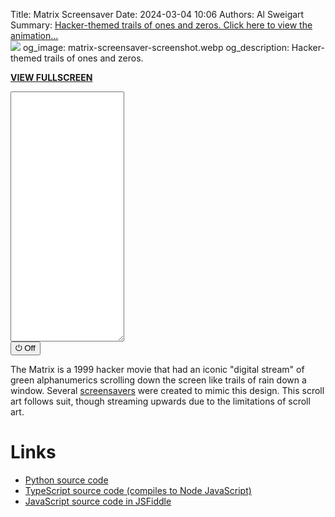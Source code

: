 Title: Matrix Screensaver
Date: 2024-03-04 10:06
Authors: Al Sweigart
Summary: <a href="{filename}matrix-screensaver.md">Hacker-themed trails of ones and zeros. Click here to view the animation...<br><img src="{static}/images/matrix-screensaver-screenshot.webp" class="scrollArtPreview"></a>
og_image: matrix-screensaver-screenshot.webp
og_description: Hacker-themed trails of ones and zeros.

<!-- For some reason, we need this image otherwise the screenshot in the Summary won't appear. I have display: none because I don't want the image to show up in the page. -->
<img src="{static}/images/matrix-screensaver-screenshot.webp" style="display: none;">


**[VIEW FULLSCREEN](/static/matrixscreensaver-fullscreen.html)**

<div><textarea id="outputTextarea" readonly class="tatjsOutput" style="height: 400px;"></textarea><br /><button type="button" onclick="running = !running;">&#x23FB; Off</button></div>


The Matrix is a 1999 hacker movie that had an iconic "digital stream" of green alphanumerics scrolling down the screen like trails of rain down a window. Several [screensavers](https://en.wikipedia.org/wiki/Screensaver) were created to mimic this design. This scroll art follows suit, though streaming upwards due to the limitations of scroll art.

Links
=====

* [Python source code](https://github.com/asweigart/scrollart/blob/main/python/matrixscreensaver.py)
* [TypeScript source code (compiles to Node JavaScript)](https://github.com/asweigart/scrollart/blob/main/typescript/matrixscreensaver.ts)
* [JavaScript source code in JSFiddle](https://jsfiddle.net/asweigart/ha1fb9z3/)

<script src="/static/textarea_terminal.js"></script><link rel="stylesheet" href="/static/textarea_terminal.css">
<script>// SCROLL CODE:MatrixScreensaver
const tat = new Tatjs(document.getElementById('outputTextarea'));

let running = true;
let width = 220;
const DELAY = 100;
const DENSITY = 0.02;
const MIN_STREAM_LENGTH = 6;
const MAX_STREAM_LENGTH = 14;
const STREAM_CHARS = ['0', '1'];

async function main() {
    let columns = Array.from({length: width}, () => 0);

    while (running) {
        let line = '';
        for (let i = 0; i < width; i++) {
            if (columns[i] === 0) {
                if (Math.random() < DENSITY) {
                    // Restart the stream in this column:
                    columns[i] = Math.floor(Math.random() * (MAX_STREAM_LENGTH - MIN_STREAM_LENGTH)) + MIN_STREAM_LENGTH;
                }
            }
            if (columns[i] > 0) {
                // Add a random stream character for this column:
                line += STREAM_CHARS[Math.floor(Math.random() * STREAM_CHARS.length)];
                columns[i] -= 1;
            } else {
                // Add empty space for this column:
                line += ' ';
            }
        }
        tat.print(line);
        await sleep(DELAY);
    }
}

main();
</script>
